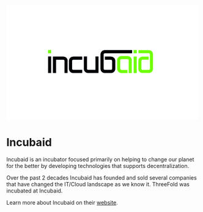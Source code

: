 ![incubaid logo](./img/incubaid_logo.jpg)


# Incubaid
 
Incubaid is an incubator focused primarily on helping to change our planet for the better by developing technologies that supports decentralization.

Over the past 2 decades Incubaid has founded and sold several companies that have changed the IT/Cloud landscape as we know it. ThreeFold was incubated at Incubaid.

Learn more about Incubaid on their [website](https://incubaid.com/).